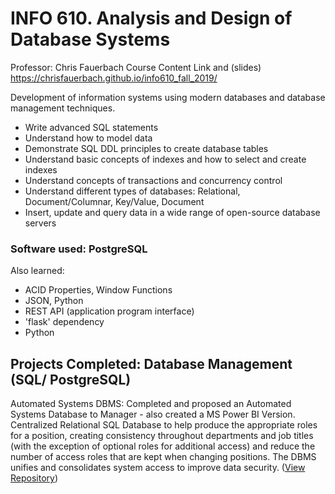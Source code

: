 # INFO 610. Analysis and Design of Database Systems

Professor: Chris Fauerbach
Course Content Link and (slides) https://chrisfauerbach.github.io/info610_fall_2019/

Development of information systems using modern databases and database management techniques.
 
*	Write advanced SQL statements 
*	Understand how to model data 
*	Demonstrate SQL DDL principles to create database tables 
*	Understand basic concepts of indexes and how to select and create indexes 
*	Understand concepts of transactions and concurrency control 
*	Understand different types of databases: Relational, Document/Columnar, Key/Value, Document 
*	Insert, update and query data in a wide range of open-source database servers 

### Software used: PostgreSQL
Also learned:
*	ACID Properties, Window Functions
* JSON, Python 
*	REST API (application program interface)
*	'flask' dependency
*	Python 

## Projects Completed: Database Management (SQL/ PostgreSQL)
Automated Systems DBMS: Completed and proposed an Automated Systems Database to Manager - also created a MS Power BI Version. Centralized Relational SQL Database to help produce the appropriate roles for a position, creating consistency throughout departments and job titles (with the exception of optional roles for additional access) and reduce the number of access roles that are kept when changing positions. The DBMS unifies and consolidates system access to improve data security.
([View Repository](https://github.com/bryce-bowles/scc-work-dbms))
